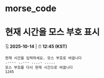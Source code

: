 # morse_code
# 현재 시간을 모스 부호 표시
<!-- MORSE_TIME_START -->
🗓️ **2025-10-14** | ⏰ **12:45 (KST)**

```
현재 시간을 입력하세요. 모스 부호로 바꿉니다
.---- ..--- ....- .....
모스 부호를 다시 현재 시간으로 바꿉니다
1245
```
<!-- MORSE_TIME_END -->
